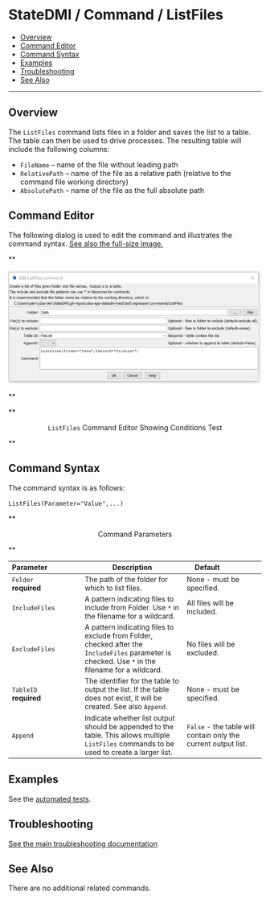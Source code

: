 # StateDMI / Command / ListFiles #

* [Overview](#overview)
* [Command Editor](#command-editor)
* [Command Syntax](#command-syntax)
* [Examples](#examples)
* [Troubleshooting](#troubleshooting)
* [See Also](#see-also)

-------------------------

## Overview ##

The `ListFiles` command lists files in a folder and saves the list to a table.
The table can then be used to drive processes.
The resulting table will include the following columns:

* `FileName` – name of the file without leading path
* `RelativePath` – name of the file as a relative path (relative to the command file working directory)
* `AbsolutePath` – name of the file as the full absolute path

## Command Editor ##

The following dialog is used to edit the command and illustrates the command syntax.
<a href="../ListFiles.png">See also the full-size image.</a>

**<p style="text-align: center;">
![ListFiles command editor](ListFiles.png)
</p>**

**<p style="text-align: center;">
`ListFiles` Command Editor Showing Conditions Test
</p>**

## Command Syntax ##

The command syntax is as follows:

```text
ListFiles(Parameter="Value",...)
```
**<p style="text-align: center;">
Command Parameters
</p>**

|**Parameter**&nbsp;&nbsp;&nbsp;&nbsp;&nbsp;&nbsp;&nbsp;&nbsp;&nbsp;&nbsp;&nbsp;&nbsp;&nbsp;&nbsp;&nbsp;&nbsp;| **Description** | **Default**&nbsp;&nbsp;&nbsp;&nbsp;&nbsp;&nbsp;&nbsp;&nbsp;&nbsp;&nbsp;&nbsp;&nbsp;&nbsp;&nbsp;&nbsp;&nbsp; |
| --------------|-----------------|----------------- |
|`Folder`<br>**required**|The path of the folder for which to list files. | None - must be specified. |
|`IncludeFiles`|A pattern indicating files to include from Folder.  Use `*` in the filename for a wildcard.| All files will be included.|
|`ExcludeFiles`|A pattern indicating files to exclude from Folder, checked after the `IncludeFiles` parameter is checked.  Use `*` in the filename for a wildcard.| No files will be excluded.|
|`TableID`<br>**required**|The identifier for the table to output the list.  If the table does not exist, it will be created.  See also `Append`.|None - must be specified.|
|`Append`|Indicate whether list output should be appended to the table.  This allows multiple `ListFiles` commands to be used to create a larger list.|`False` - the table will contain only the current output list.|

## Examples ##

See the [automated tests](https://github.com/OpenCDSS/cdss-app-statedmi-test/tree/master/test/regression/commands/ListFiles).

## Troubleshooting ##

[See the main troubleshooting documentation](../../troubleshooting/troubleshooting.md)

## See Also ##

There are no additional related commands.